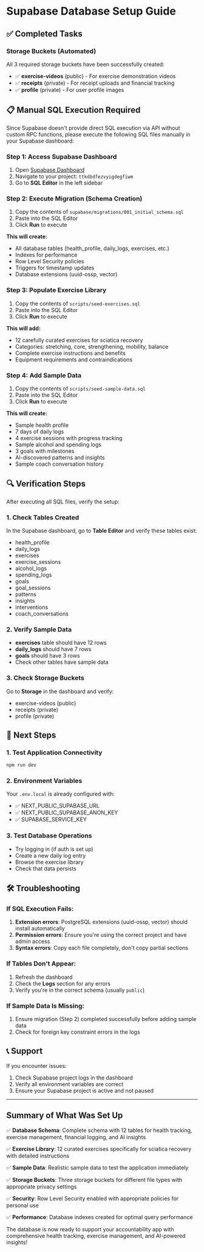 # Supabase Database Setup Guide

## ✅ Completed Tasks

### Storage Buckets (Automated)
All 3 required storage buckets have been successfully created:
- ✅ **exercise-videos** (public) - For exercise demonstration videos
- ✅ **receipts** (private) - For receipt uploads and financial tracking
- ✅ **profile** (private) - For user profile images

## 📋 Manual SQL Execution Required

Since Supabase doesn't provide direct SQL execution via API without custom RPC functions, please execute the following SQL files manually in your Supabase dashboard:

### Step 1: Access Supabase Dashboard
1. Open [Supabase Dashboard](https://supabase.com/dashboard)
2. Navigate to your project: `ttkdbdfezvyigdegfiwm`
3. Go to **SQL Editor** in the left sidebar

### Step 2: Execute Migration (Schema Creation)
1. Copy the contents of `supabase/migrations/001_initial_schema.sql`
2. Paste into the SQL Editor
3. Click **Run** to execute

**This will create:**
- All database tables (health_profile, daily_logs, exercises, etc.)
- Indexes for performance
- Row Level Security policies
- Triggers for timestamp updates
- Database extensions (uuid-ossp, vector)

### Step 3: Populate Exercise Library
1. Copy the contents of `scripts/seed-exercises.sql`
2. Paste into the SQL Editor
3. Click **Run** to execute

**This will add:**
- 12 carefully curated exercises for sciatica recovery
- Categories: stretching, core, strengthening, mobility, balance
- Complete exercise instructions and benefits
- Equipment requirements and contraindications

### Step 4: Add Sample Data
1. Copy the contents of `scripts/seed-sample-data.sql`
2. Paste into the SQL Editor
3. Click **Run** to execute

**This will create:**
- Sample health profile
- 7 days of daily logs
- 4 exercise sessions with progress tracking
- Sample alcohol and spending logs
- 3 goals with milestones
- AI-discovered patterns and insights
- Sample coach conversation history

## 🔍 Verification Steps

After executing all SQL files, verify the setup:

### 1. Check Tables Created
In the Supabase dashboard, go to **Table Editor** and verify these tables exist:
- health_profile
- daily_logs
- exercises
- exercise_sessions
- alcohol_logs
- spending_logs
- goals
- goal_sessions
- patterns
- insights
- interventions
- coach_conversations

### 2. Verify Sample Data
- **exercises** table should have 12 rows
- **daily_logs** should have 7 rows
- **goals** should have 3 rows
- Check other tables have sample data

### 3. Check Storage Buckets
Go to **Storage** in the dashboard and verify:
- exercise-videos (public)
- receipts (private)
- profile (private)

## 🚀 Next Steps

### 1. Test Application Connectivity
```bash
npm run dev
```

### 2. Environment Variables
Your `.env.local` is already configured with:
- ✅ NEXT_PUBLIC_SUPABASE_URL
- ✅ NEXT_PUBLIC_SUPABASE_ANON_KEY
- ✅ SUPABASE_SERVICE_KEY

### 3. Test Database Operations
- Try logging in (if auth is set up)
- Create a new daily log entry
- Browse the exercise library
- Check that data persists

## 🛠️ Troubleshooting

### If SQL Execution Fails:
1. **Extension errors**: PostgreSQL extensions (uuid-ossp, vector) should install automatically
2. **Permission errors**: Ensure you're using the correct project and have admin access
3. **Syntax errors**: Copy each file completely, don't copy partial sections

### If Tables Don't Appear:
1. Refresh the dashboard
2. Check the **Logs** section for any errors
3. Verify you're in the correct schema (usually `public`)

### If Sample Data Is Missing:
1. Ensure migration (Step 2) completed successfully before adding sample data
2. Check for foreign key constraint errors in the logs

## 📞 Support

If you encounter issues:
1. Check Supabase project logs in the dashboard
2. Verify all environment variables are correct
3. Ensure your Supabase project is active and not paused

---

## Summary of What Was Set Up

✅ **Database Schema**: Complete schema with 12 tables for health tracking, exercise management, financial logging, and AI insights

✅ **Exercise Library**: 12 curated exercises specifically for sciatica recovery with detailed instructions

✅ **Sample Data**: Realistic sample data to test the application immediately

✅ **Storage Buckets**: Three storage buckets for different file types with appropriate privacy settings

✅ **Security**: Row Level Security enabled with appropriate policies for personal use

✅ **Performance**: Database indexes created for optimal query performance

The database is now ready to support your accountability app with comprehensive health tracking, exercise management, and AI-powered insights!